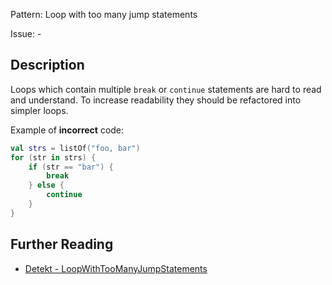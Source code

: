 Pattern: Loop with too many jump statements

Issue: -

## Description

Loops which contain multiple `break` or `continue` statements are hard to read and understand. To increase readability they should be refactored into simpler loops.

Example of **incorrect** code:

```kotlin
val strs = listOf("foo, bar")
for (str in strs) {
    if (str == "bar") {
        break
    } else {
        continue
    }
}
```

## Further Reading

* [Detekt - LoopWithTooManyJumpStatements](https://arturbosch.github.io/detekt/style.html#loopwithtoomanyjumpstatements)